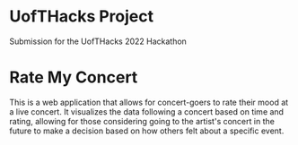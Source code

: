 # UofTHacks Project
Submission for the UofTHacks 2022 Hackathon
# Rate My Concert

This is a web application that allows for concert-goers to rate their mood at a live concert. It visualizes the data following a concert based on time and rating, allowing for those considering going to the artist's concert in the future to make a decision based on how others felt about a specific event.


